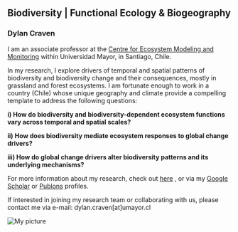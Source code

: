 ## Biodiversity | Functional Ecology & Biogeography

### Dylan Craven

I am an associate professor at the [Centre for Ecosystem Modeling and Monitoring](https://www.umayor.cl/um/vicerrectoria-investigacion/centros-de-investigacion) within Universidad Mayor, in Santiago, Chile. 

In my research, I explore drivers of temporal and spatial patterns of biodiversity and biodiversity change and their consequences, mostly in grassland and forest ecosystems. I am fortunate enough to work in a country (Chile) whose unique geography and climate provide a compelling template to address the following questions:

 __i) How do biodiversity and biodiversity-dependent ecosystem functions vary across temporal and spatial scales?__

__ii) How does biodiversity mediate ecosystem responses to global change drivers?__

__iii) How do global change drivers alter biodiversity patterns and its underlying mechanisms?__  

For more information about my research, check out [here](/research) , or via my [Google Scholar](https://scholar.google.com/citations?user=rz2vROgAAAAJ&hl=en&authuser=1) or
[Publons](https://publons.com/researcher/313540/dylan-craven/) profiles.


If interested in joining my research team or collaborating with us, please contact me via e-mail: dylan.craven[at]umayor.cl

![My picture](/images/dcraven-picture.png)

